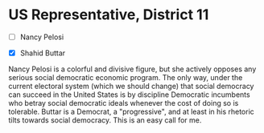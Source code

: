 # US Representative, District 11

- [ ] Nancy Pelosi
- [x] Shahid Buttar


Nancy Pelosi is a colorful and divisive figure, but she actively opposes any
serious social democratic economic program. The only way, under the current
electoral system (which we should change) that social democracy can succeed
in the United States is by discipline Democratic incumbents who betray social
democratic ideals whenever the cost of doing so is tolerable. Buttar is a
Democrat, a "progressive", and at least in his rhetoric tilts towards social
democracy. This is an easy call for me.